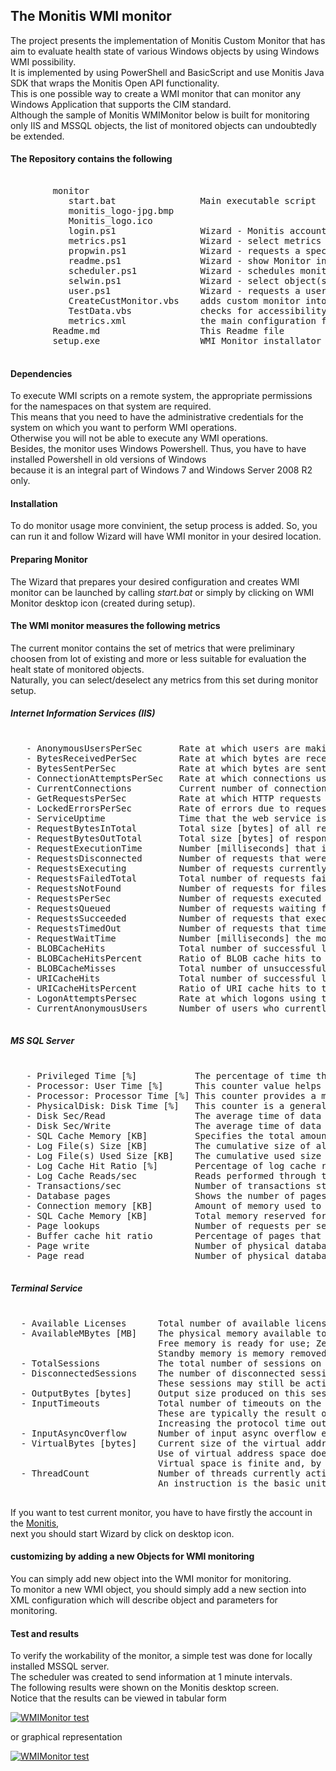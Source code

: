 ## The Monitis WMI monitor ##

The project presents the implementation of Monitis Custom Monitor that has aim to evaluate health state of various Windows objects by using Windows WMI possibility.  
It is implemented by using PowerShell and BasicScript and use Monitis Java SDK that wraps the Monitis Open API functionality.  
This is one possible way to create a WMI monitor that can monitor any Windows Application that supports the CIM standard.  
Although the sample of Monitis WMIMonitor below is built for monitoring only IIS and MSSQL objects, the list of monitored objects can undoubtedly be extended.

#### The Repository contains the following ####

<pre markdown="1">

        monitor
           start.bat                Main executable script
           monitis_logo-jpg.bmp
           Monitis_logo.ico
           login.ps1                Wizard - Monitis account credentials checker
           metrics.ps1              Wizard - select metrics for monitoring
           propwin.ps1              Wizard - requests a specific data for monitor and monitored object
           readme.ps1               Wizard - show Monitor info 
           scheduler.ps1            Wizard - schedules monitor by creating the Windows scheduler task 
           selwin.ps1               Wizard - select object(s) to monitor
           user.ps1                 Wizard - requests a user credentials for Windows
           CreateCustMonitor.vbs    adds custom monitor into Monitis and push results
           TestData.vbs             checks for accessibility of the monitoring object and metrics availability
           metrics.xml              the main configuration file
        Readme.md                   This Readme file
        setup.exe                   WMI Monitor installator

</pre>


#### Dependencies ####

To execute WMI scripts on a remote system, the appropriate permissions for the namespaces on that system are required.  
This means that you need to have the administrative credentials for the system on which you want to perform WMI operations.  
Otherwise you will not be able to execute any WMI operations.  
Besides, the monitor uses Windows Powershell. Thus, you have to have installed Powershell in old versions of Windows  
because it is an integral part of Windows 7 and Windows Server 2008 R2 only. 

#### Installation ####

To do monitor usage more convinient, the setup process is added. So, you can run it and follow Wizard will have WMI monitor in your desired location.

#### Preparing Monitor ####

The Wizard that prepares your desired configuration and creates WMI monitor can be launched by calling _start.bat_ or simply by clicking on WMI Monitor desktop icon (created during setup).  

#### The WMI monitor measures the following metrics ####

The current monitor contains the set of metrics that were preliminary choosen from lot of existing and more or less suitable for evaluation the healt state of monitored objects.  
Naturally, you can select/deselect any metrics from this set during monitor setup.  

##### Internet Information Services (IIS) #####

<pre markdown="1">

   - AnonymousUsersPerSec       Rate at which users are making anonymous connections using the web service.
   - BytesReceivedPerSec        Rate at which bytes are received by the web service.
   - BytesSentPerSec            Rate at which bytes are sent by the web service.
   - ConnectionAttemptsPerSec   Rate at which connections using the web service are being attempted.
   - CurrentConnections         Current number of connections established with the web service.
   - GetRequestsPerSec          Rate at which HTTP requests using the GET method are made. 
   - LockedErrorsPerSec         Rate of errors due to requests that cannot be satisfied by the server because the requested document was locked (generally 423 HTTP error code).
   - ServiceUptime              Time that the web service is available to users.
   - RequestBytesInTotal        Total size [bytes] of all requests.
   - RequestBytesOutTotal       Total size [bytes] of responses (not including HTTP response headers).
   - RequestExecutionTime       Number [milliseconds] that it took to execute the most recent request.
   - RequestsDisconnected       Number of requests that were disconnected due to communication failure.
   - RequestsExecuting          Number of requests currently executing.
   - RequestsFailedTotal        Total number of requests failed due to errors, authorization failure, and rejections.
   - RequestsNotFound           Number of requests for files that were not found.
   - RequestsPerSec             Number of requests executed per second.
   - RequestsQueued             Number of requests waiting for service from the queue.
   - RequestsSucceeded          Number of requests that executed successfully.
   - RequestsTimedOut           Number of requests that timed out.
   - RequestWaitTime            Number [milliseconds] the most recent request was waiting in the queue.
   - BLOBCacheHits              Total number of successful lookups in the BLOB cache.
   - BLOBCacheHitsPercent       Ratio of BLOB cache hits to total cache requests.
   - BLOBCacheMisses            Total number of unsuccessful lookups in the BLOB cache.
   - URICacheHits               Total number of successful lookups in the URI cache.
   - URICacheHitsPercent        Ratio of URI cache hits to total cache requests.
   - LogonAttemptsPersec        Rate at which logons using the web service are being attempted.
   - CurrentAnonymousUsers      Number of users who currently have an anonymous connection.

</pre>

##### MS SQL Server #####

<pre markdown="1">

   - Privileged Time [%]           The percentage of time the processor spends on execution of Windows kernel commands, such as processing of MSSQL I/O requests
   - Processor: User Time [%]      This counter value helps to determine the kind of processing that is affecting the system.
   - Processor: Processor Time [%] This counter provides a measure of how much time the processor actually spends working on productive threads and how often it was busy servicing requests.
   - PhysicalDisk: Disk Time [%]   This counter is a general mark of how busy the disk is
   - Disk Sec/Read                 The average time of data reads from the disk
   - Disk Sec/Write                The average time of data writes to the disk
   - SQL Cache Memory [KB]         Specifies the total amount of dynamic memory the server is using for the dynamic SQL cache
   - Log File(s) Size [KB]         The cumulative size of all the log files in the database.
   - Log File(s) Used Size [KB]    The cumulative used size of all the log files in the database.
   - Log Cache Hit Ratio [%]       Percentage of log cache reads that were satisfied from the log cache.
   - Log Cache Reads/sec           Reads performed through the log manager cache.
   - Transactions/sec              Number of transactions started for the database.
   - Database pages                Shows the number of pages that constitute the SQL data cache.
   - Connection memory [KB]        Amount of memory used to maintain the connections.
   - SQL Cache Memory [KB]         Total memory reserved for dynamic SQL statements.
   - Page lookups                  Number of requests per second to find the page in the buffer pool.
   - Buffer cache hit ratio        Percentage of pages that were found in the buffer pool without having to incur a read from disk.
   - Page write                    Number of physical database page writes issued.
   - Page read                     Number of physical database page reads issued.

</pre>

##### Terminal Service #####

<pre markdown="1">

  - Available Licenses      Total number of available licenses in the Remote Desktop Services license key pack.
  - AvailableMBytes [MB]    The physical memory available to processes calculated by summing space on the Zeroed, Free, and Standby memory lists. 
                            Free memory is ready for use; Zeroed memory is filled with zeros to prevent later processes from seeing data used by a previous process. 
                            Standby memory is memory removed from a process' working set (its physical memory), but is still available to be recalled.
  - TotalSessions           The total number of sessions on the current server including both connected and disconnected sessions.
  - DisconnectedSessions    The number of disconnected sessions on the current server. 
                            These sessions may still be actively consuming server resources, however they currently have no network connection with a client.
  - OutputBytes [bytes]     Output size produced on this session including all protocol overhead.
  - InputTimeouts           Total number of timeouts on the communication line as seen from the client side of the connection. 
                            These are typically the result of a noisy line. On some high latency networks, this could be the result of the protocol time out being too short. 
                            Increasing the protocol time out on these types of lines improves performance by reducing unnecessary repeat transmissions.
  - InputAsyncOverflow      Number of input async overflow errors. These can be caused by a insufficient buffer size available on the host.
  - VirtualBytes [bytes]    Current size of the virtual address space the process is using. 
                            Use of virtual address space does not necessarily imply corresponding use of either disk or main memory pages. 
                            Virtual space is finite and, by using too much, the process can limit its ability to load libraries.
  - ThreadCount             Number of threads currently active in this process. 
                            An instruction is the basic unit of execution in a processor, and a thread is the object that executes instructions.

</pre>

If you want to test current monitor, you have to have firstly the account in the [Monitis](http://www.monitis.com),   
next you should start Wizard by click on desktop icon.

#### customizing by adding a new Objects for WMI monitoring ####

You can simply add new object into the WMI monitor for monitoring.  
To monitor a new WMI object, you should simply add a new section into XML configuration which will describe object and parameters for monitoring.  

#### Test and results ####

To verify the workability of the monitor, a simple test was done for locally installed MSSQL server.  
The scheduler was created to send information at 1 minute intervals.  
The following results were shown on the Monitis desktop screen.  
Notice that the results can be viewed in tabular form  

<a href="http://i.imgur.com/DLW6H"><img src="http://i.imgur.com/DLW6H.jpg" title="WMIMonitor test" /></a>

or graphical representation

<a href="http://i.imgur.com/0ypr9"><img src="http://i.imgur.com/0ypr9.jpg" title="WMIMonitor test" /></a>


